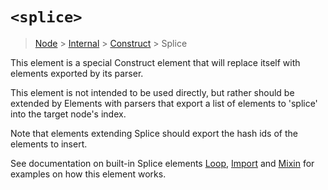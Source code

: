 # `<splice>`

> [Node](./node.md) > [Internal](./internal.md) > [Construct](./construct.md) > Splice

This element is a special Construct element that will replace itself with elements exported by its parser.

This element is not intended to be used directly, but rather should be extended by Elements with parsers that export a list of elements to 'splice' into the target node's index.

Note that elements extending Splice should export the hash ids of the elements to insert.

See documentation on built-in Splice elements [Loop](./loop.md), [Import](./import.md) and [Mixin](./mixin.md) for examples on how this element works.